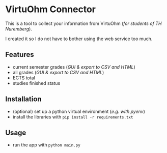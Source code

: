 # VirtuOhm Connector

This is a tool to collect your information from VirtuOhm (*for students of TH Nuremberg*).

I created it so I do not have to bother using the web service too much.

## Features
- current semester grades (*GUI & export to CSV and HTML*)
- all grades (*GUI & export to CSV and HTML*)
- ECTS total
- studies finished status

## Installation
- (optional) set up a python virtual environment (*e.g. with pyenv*)
- install the libraries with `pip install -r requirements.txt`

## Usage
- run the app with `python main.py`
